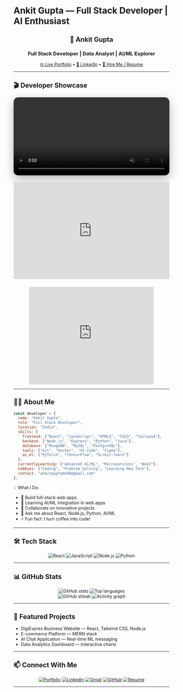# Ankit Gupta — Full Stack Developer | AI Enthusiast

<div align="center">
  <h2>🚀 Ankit Gupta</h2>
  <h3>Full Stack Developer | Data Analyst | AI/ML Explorer</h3>

  <p>
    <a href="https://www.digiexpres.com" target="_blank" rel="noopener">🌐 Live Portfolio</a> •
    <a href="https://linkedin.com/in/ankitgupta" target="_blank" rel="noopener">💼 LinkedIn</a> •
    <a href="https://drive.google.com/uc?export=download&id=1xmxDnRbAFlyHHoRHxcbxiKEoB4P0X6ml" target="_blank" rel="noopener">📧 Hire Me / Resume</a>
  </p>
</div>

---

## 🎬 Developer Showcase

<div align="center" style="display: flex; flex-wrap: wrap; justify-content: center; gap: 20px;">
  <div style="flex: 1 1 45%; min-width: 300px;">
    <video width="100%" autoplay loop muted playsinline style="border-radius: 15px; box-shadow: 0 10px 30px rgba(0,0,0,0.3);">
      <source src="https://github.com/ankit-ai-lab/ankit-ai-lab/raw/main/developer%20video.mp4" type="video/mp4">
      Your browser does not support the video tag.
    </video>
  </div>

  <div style="flex: 1 1 45%; min-width: 300px;">
    <iframe width="100%" height="315"
      src="https://www.youtube.com/embed/5Kl27qNLhaE?si=ThZsixKBQnsJ6orG"
      title="YouTube video 1" frameborder="0"
      allow="accelerometer; autoplay; clipboard-write; encrypted-media; gyroscope; picture-in-picture; web-share"
      referrerpolicy="strict-origin-when-cross-origin" allowfullscreen>
    </iframe>
  </div>
</div>

<div align="center" style="margin-top: 25px;">
  <iframe width="80%" height="315"
    src="https://www.youtube.com/embed/p5gXYMbqk1Q?si=rdVuZD5mf1ffXdIS"
    title="YouTube video 2" frameborder="0"
    allow="accelerometer; autoplay; clipboard-write; encrypted-media; gyroscope; picture-in-picture; web-share"
    referrerpolicy="strict-origin-when-cross-origin" allowfullscreen>
  </iframe>
</div>

---

## 👨‍💻 About Me

```javascript
const developer = {
  name: "Ankit Gupta",
  role: "Full Stack Developer",
  location: "India",
  skills: {
    frontend: ["React", "JavaScript", "HTML5", "CSS3", "Tailwind"],
    backend: ["Node.js", "Express", "Python", "Java"],
    database: ["MongoDB", "MySQL", "PostgreSQL"],
    tools: ["Git", "Docker", "VS Code", "Figma"],
    ai_ml: ["PyTorch", "TensorFlow", "Scikit-learn"]
  },
  currentlyLearning: ["Advanced AI/ML", "Microservices", "Web3"],
  hobbies: ["Coding", "Problem Solving", "Learning New Tech"],
  contact: "ankitguptame98@gmail.com"
};

```

💡 What I Do:
- 🔭 Build full-stack web apps
- 🌱 Learning AI/ML integration in web apps
- 👯 Collaborate on innovative projects
- 💬 Ask me about React, Node.js, Python, AI/ML
- ⚡ Fun fact: I turn coffee into code!

---

## 🛠 Tech Stack

<div align="center">
  <img src="https://img.shields.io/badge/React-61DAFB?style=for-the-badge&logo=react&logoColor=black" alt="React" />
  <img src="https://img.shields.io/badge/JavaScript-F7DF1E?style=for-the-badge&logo=javascript&logoColor=black" alt="JavaScript" />
  <img src="https://img.shields.io/badge/Node.js-339933?style=for-the-badge&logo=nodedotjs&logoColor=white" alt="Node.js" />
  <img src="https://img.shields.io/badge/Python-3776AB?style=for-the-badge&logo=python&logoColor=white" alt="Python" />
</div>

---

## 📊 GitHub Stats

<div align="center">
  <img src="https://github-readme-stats.vercel.app/api?username=ankit-ai-lab&show_icons=true&theme=radical&hide_border=true" alt="GitHub stats" />
  <img src="https://github-readme-stats.vercel.app/api/top-langs/?username=ankit-ai-lab&layout=compact&theme=radical&hide_border=true" alt="Top languages" />
</div>

<div align="center">
  <!-- The streak service sometimes has availability issues; if this doesn't render, see troubleshooting below -->
  <img src="https://github-readme-streak-stats.herokuapp.com/?user=ankit-ai-lab&theme=radical&hide_border=true" alt="GitHub streak" />
  <img src="https://github-readme-activity-graph.vercel.app/graph?username=ankit-ai-lab&theme=react-dark&hide_border=true&area=true" alt="Activity graph" />
</div>

---

## 🚀 Featured Projects

- DigiExpres Business Website — React, Tailwind CSS, Node.js
- E-commerce Platform — MERN stack
- AI Chat Application — Real-time ML messaging
- Data Analytics Dashboard — Interactive charts

---

## 📫 Connect With Me

<div align="center">
  <a href="https://www.digiexpres.com" target="_blank" rel="noopener"><img src="https://img.shields.io/badge/Portfolio-000000?style=for-the-badge&logo=google-chrome&logoColor=white" alt="Portfolio" /></a>
  <a href="https://linkedin.com/in/ankitgupta" target="_blank" rel="noopener"><img src="https://img.shields.io/badge/LinkedIn-0077B5?style=for-the-badge&logo=linkedin&logoColor=white" alt="LinkedIn" /></a>
  <a href="mailto:ankitguptame98@gmail.com"><img src="https://img.shields.io/badge/Gmail-D14836?style=for-the-badge&logo=gmail&logoColor=white" alt="Gmail" /></a>
  <a href="https://github.com/ankit-ai-lab" target="_blank" rel="noopener"><img src="https://img.shields.io/badge/GitHub-100000?style=for-the-badge&logo=github&logoColor=white" alt="GitHub" /></a>
  <a href="https://drive.google.com/uc?export=download&id=1xmxDnRbAFlyHHoRHxcbxiKEoB4P0X6ml" target="_blank" rel="noopener"><img src="https://img.shields.io/badge/Hire%20Me%20Resume-FF5733?style=for-the-badge&logo=google-drive&logoColor=white" alt="Resume" /></a>
</div>

---
